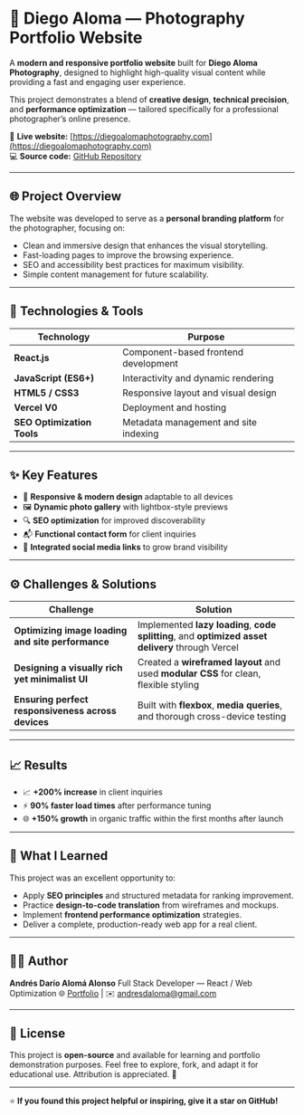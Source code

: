 # 📸 Diego Aloma — Photography Portfolio Website

A **modern and responsive portfolio website** built for **Diego Aloma Photography**, designed to highlight high-quality visual content while providing a fast and engaging user experience.

This project demonstrates a blend of **creative design**, **technical precision**, and **performance optimization** — tailored specifically for a professional photographer’s online presence.

🔗 **Live website:** [https://diegoalomaphotography.com](https://diegoalomaphotography.com)  
💻 **Source code:** [GitHub Repository](https://github.com/Adaro45/DiegoAlomaPhotgraphy)

---

## 🌐 Project Overview

The website was developed to serve as a **personal branding platform** for the photographer, focusing on:

- Clean and immersive design that enhances the visual storytelling.  
- Fast-loading pages to improve the browsing experience.  
- SEO and accessibility best practices for maximum visibility.  
- Simple content management for future scalability.

---

## 🧰 Technologies & Tools

| Technology | Purpose |
|-------------|----------|
| **React.js** | Component-based frontend development |
| **JavaScript (ES6+)** | Interactivity and dynamic rendering |
| **HTML5 / CSS3** | Responsive layout and visual design |
| **Vercel V0** | Deployment and hosting |
| **SEO Optimization Tools** | Metadata management and site indexing |

---

## ✨ Key Features

- 📱 **Responsive & modern design** adaptable to all devices  
- 🖼️ **Dynamic photo gallery** with lightbox-style previews  
- 🔍 **SEO optimization** for improved discoverability  
- 📬 **Functional contact form** for client inquiries  
- 🔗 **Integrated social media links** to grow brand visibility  

---

## ⚙️ Challenges & Solutions

| Challenge | Solution |
|------------|-----------|
| **Optimizing image loading and site performance** | Implemented **lazy loading**, **code splitting**, and **optimized asset delivery** through Vercel |
| **Designing a visually rich yet minimalist UI** | Created a **wireframed layout** and used **modular CSS** for clean, flexible styling |
| **Ensuring perfect responsiveness across devices** | Built with **flexbox**, **media queries**, and thorough cross-device testing |

---

## 📈 Results

- 📈 **+200% increase** in client inquiries  
- ⚡ **90% faster load times** after performance tuning  
- 🌐 **+150% growth** in organic traffic within the first months after launch  

---

## 🧠 What I Learned

This project was an excellent opportunity to:

* Apply **SEO principles** and structured metadata for ranking improvement.
* Practice **design-to-code translation** from wireframes and mockups.
* Implement **frontend performance optimization** strategies.
* Deliver a complete, production-ready web app for a real client.

---

## 👨‍💻 Author

**Andrés Darío Alomá Alonso**
Full Stack Developer — React / Web Optimization
🌐 [Portfolio](https://daroportfolio.tech/) | ✉️ [andresdaloma@gmail.com](mailto:andresdaloma@gmail.com)

---

## 🧾 License

This project is **open-source** and available for learning and portfolio demonstration purposes.
Feel free to explore, fork, and adapt it for educational use. Attribution is appreciated. 💙

---

⭐ **If you found this project helpful or inspiring, give it a star on GitHub!**

